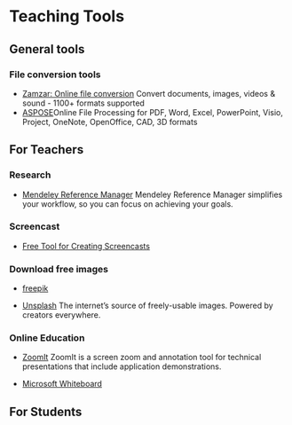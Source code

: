 # Teaching Tools

## General tools

### File conversion tools

- [Zamzar: Online file conversion](https://www.zamzar.com/)
  Convert documents, images, videos & sound - 1100+ formats supported
- [ASPOSE](https://www.aspose.app/)Online File Processing for PDF, Word, Excel, PowerPoint, Visio, Project, OneNote, OpenOffice, CAD, 3D formats
## For Teachers

### Research

- [Mendeley Reference Manager](https://www.mendeley.com/reference-management/reference-manager)
 Mendeley Reference Manager simplifies your workflow, so you can focus on achieving your goals.

### Screencast

- [Free Tool for Creating Screencasts](https://www.freescreenrecording.com/)

### Download free images

- [freepik](https://www.freepik.com/)

- [Unsplash](https://unsplash.com/)
  The internet’s source of freely-usable images. Powered by creators everywhere.

### Online Education

- [ZoomIt](https://docs.microsoft.com/en-us/sysinternals/downloads/zoomit)
  ZoomIt is a screen zoom and annotation tool for technical presentations that include application demonstrations.
  
- [Microsoft Whiteboard](https://www.microsoft.com/en-ww/microsoft-365/microsoft-whiteboard/digital-whiteboard-app)

## For Students

